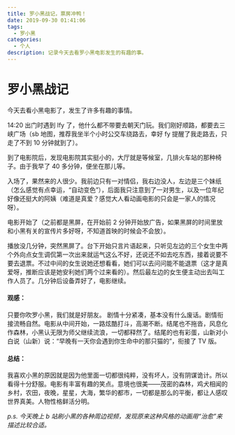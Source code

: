 ```yaml
---
title: 罗小黑战记，票房冲鸭！
date: 2019-09-30 01:41:06
tags:
  - 罗小黑
categories:
  - 个人
description: 记录今天去看罗小黑电影发生的有趣的事。
---
```

# 罗小黑战记

今天去看小黑电影了，发生了许多有趣的事情。

14:20 出门时遇到 lfy 了，他什么都不带要去朝天门玩。我们刚好顺路，都要去三峡广场（sb 地图，推荐我坐半个小时公交车绕路去，幸好 fy 提醒了我走路去，只走了不到 10 分钟就到了）。

到了电影院后，发现电影院其实挺小的，大厅就是等候室，几排火车站的那种椅子。由于我早了 40 多分钟，便坐在那儿等。

入场了，果然来的人很少。我前边只有一对情侣，我右边没人，左边是三个妹纸（怎么感觉有点幸运，“自动变色”），后面我只注意到了一对男生，以及一位年纪好像还挺大的阿姨（难道是真爱？感觉大人看动画电影的只会是一家人的情况呀）。

电影开始了（之前都是黑屏，在开始前 2 分钟开始放广告，如果黑屏的时间里放和小黑有关的宣传片多好呀，不知道首映的时候会不会放）。

播放没几分钟，突然黑屏了。台下开始只言片语起来，只听见左边的三个女生中两个外向点女生调侃第一次出来就运气这么不好，还说还不如去吃东西，接着说要不要去退票。不过中间的女生说她还想看看，她们可以去问问能不能退票（这才是真爱呀，推断应该是她安利她们两个过来看的）。然后最左边的女生便主动出去叫工作人员了。几分钟后设备弄好了，电影继续。

#### 观感：
只要你吹罗小黑，我们就是好朋友。
剧情十分紧凑，基本没有什么废话。剧情衔接流畅自然。电影从中间开始，一路炫酷打斗，高潮不断。结尾也不拖沓，风息化作森林，小黑认无限为师父继续流浪，一切都释然了。结尾的也有彩蛋，山新对小白说（山新）说：“早晚有一天你会遇到你生命中的那只猫的”，衔接了 TV 版。

#### 总结：
我喜欢小黑的原因就是因为他里面一切都很纯粹，没有坏人，没有阴谋诡计。所以看得十分舒服。电影有丰富有趣的笑点。意境也很美——茂密的森林，鸡犬相闻的乡村，农田，夜晚，星星，大海，繁华的都市，一切都是那么的平衡，都让人感叹世界真美。人物性格鲜活分明。

*p.s. 今天晚上 b 站刷小黑的各种周边视频，发现原来这种风格的动画用“治愈”来描述比较合适。*